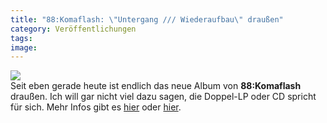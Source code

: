 ```yaml
---
title: "88:Komaflash: \"Untergang /// Wiederaufbau\" draußen"
category: Veröffentlichungen
tags: 
image: 
---
```


![](http://c1.ac-images.myspacecdn.com/images02/87/l_0293b719504c4977afd70b1c5da95c3c.jpg)  
Seit eben gerade heute ist endlich das neue Album von **88:Komaflash** draußen. Ich will gar nicht viel dazu sagen, die Doppel-LP oder CD spricht für sich. Mehr Infos gibt es [hier](http://88komaflash.de/) oder [hier](http://www.the-groundzero.com/2009/06/21/neues-88komaflash-album-drausen/).